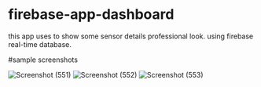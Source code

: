 # firebase-app-dashboard
this app uses to show some sensor details professional look. using firebase real-time database.

#sample screenshots

![Screenshot (551)](https://user-images.githubusercontent.com/44635651/173180179-65660aee-cd99-4cae-8eb6-80df1bc628da.png)
![Screenshot (552)](https://user-images.githubusercontent.com/44635651/173180183-71491345-ba3a-4308-9b47-dcc180c80a0d.png)
![Screenshot (553)](https://user-images.githubusercontent.com/44635651/173180177-90f83ae8-672b-4ac6-b10a-a8f25a795b56.png)

